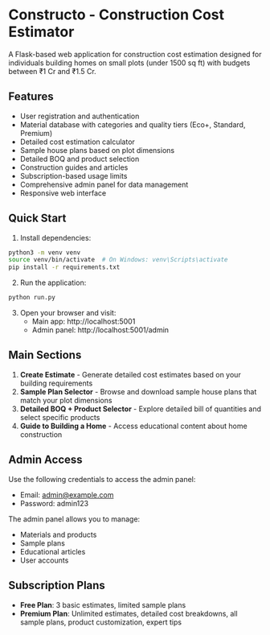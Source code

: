 # Constructo - Construction Cost Estimator

A Flask-based web application for construction cost estimation designed for individuals building homes on small plots (under 1500 sq ft) with budgets between ₹1 Cr and ₹1.5 Cr.

## Features

- User registration and authentication
- Material database with categories and quality tiers (Eco+, Standard, Premium)
- Detailed cost estimation calculator
- Sample house plans based on plot dimensions
- Detailed BOQ and product selection
- Construction guides and articles
- Subscription-based usage limits
- Comprehensive admin panel for data management
- Responsive web interface

## Quick Start

1. Install dependencies:
```bash
python3 -m venv venv
source venv/bin/activate  # On Windows: venv\Scripts\activate
pip install -r requirements.txt
```

2. Run the application:
```bash
python run.py
```

3. Open your browser and visit:
   - Main app: http://localhost:5001
   - Admin panel: http://localhost:5001/admin

## Main Sections

1. **Create Estimate** - Generate detailed cost estimates based on your building requirements
2. **Sample Plan Selector** - Browse and download sample house plans that match your plot dimensions
3. **Detailed BOQ + Product Selector** - Explore detailed bill of quantities and select specific products
4. **Guide to Building a Home** - Access educational content about home construction

## Admin Access

Use the following credentials to access the admin panel:
- Email: admin@example.com
- Password: admin123

The admin panel allows you to manage:
- Materials and products
- Sample plans
- Educational articles
- User accounts

## Subscription Plans

- **Free Plan**: 3 basic estimates, limited sample plans
- **Premium Plan**: Unlimited estimates, detailed cost breakdowns, all sample plans, product customization, expert tips